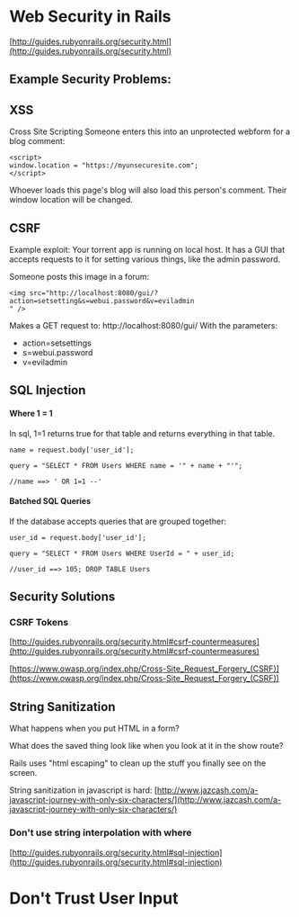 # Web Security in Rails
[http://guides.rubyonrails.org/security.html](http://guides.rubyonrails.org/security.html)

## Example Security Problems:

## XSS
Cross Site Scripting
Someone enters this into an unprotected webform for a blog comment:
```
<script>
window.location = "https://myunsecuresite.com";
</script>
```
Whoever loads this page's blog will also load this person's comment.
Their window location will be changed.

## CSRF
Example exploit:
Your torrent app is running on local host.
It has a GUI that accepts requests to it for setting various things, like the admin password.

Someone posts this image in a forum:
```
<img src="http://localhost:8080/gui/?action=setsetting&s=webui.password&v=eviladmin
" />
```
Makes a GET request to: http://localhost:8080/gui/
With the parameters:
 - action=setsettings
 - s=webui.password
 - v=eviladmin

## SQL Injection


#### Where 1 = 1
In sql, 1=1 returns true for that table and returns everything in that table.

```
name = request.body['user_id'];

query = "SELECT * FROM Users WHERE name = '" + name + "'";

//name ==> ' OR 1=1 --'
```

#### Batched SQL Queries
If the database accepts queries that are grouped together:
```
user_id = request.body['user_id'];

query = "SELECT * FROM Users WHERE UserId = " + user_id;

//user_id ==> 105; DROP TABLE Users
```

## Security Solutions

### CSRF Tokens
[http://guides.rubyonrails.org/security.html#csrf-countermeasures](http://guides.rubyonrails.org/security.html#csrf-countermeasures)

[https://www.owasp.org/index.php/Cross-Site_Request_Forgery_(CSRF)](https://www.owasp.org/index.php/Cross-Site_Request_Forgery_(CSRF))

## String Sanitization
What happens when you put HTML in a form?

What does the saved thing look like when you look at it in the show route?

Rails uses "html escaping" to clean up the stuff you finally see on the screen.

String sanitization in javascript is hard: [http://www.jazcash.com/a-javascript-journey-with-only-six-characters/](http://www.jazcash.com/a-javascript-journey-with-only-six-characters/)

### Don't use string interpolation with where
[http://guides.rubyonrails.org/security.html#sql-injection](http://guides.rubyonrails.org/security.html#sql-injection)

# Don't Trust User Input
